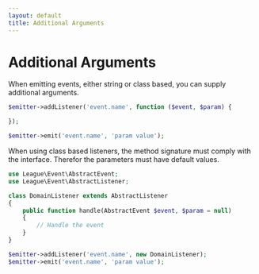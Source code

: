 ```yaml
---
layout: default
title: Additional Arguments
---
```


# Additional Arguments

When emitting events, either string or class based, you can supply additional arguments.

~~~ php
$emitter->addListener('event.name', function ($event, $param) {

});

$emitter->emit('event.name', 'param value');
~~~

When using class based listeners, the method signature must comply with the interface.
Therefor the parameters must have default values.

~~~ php
use League\Event\AbstractEvent;
use League\Event\AbstractListener;

class DomainListener extends AbstractListener
{
    public function handle(AbstractEvent $event, $param = null)
    {
        // Handle the event
    }
}

$emitter->addListener('event.name', new DomainListener);
$emitter->emit('event.name', 'param value');
~~~
